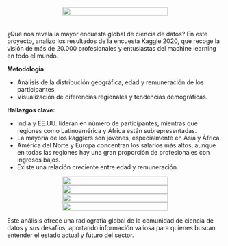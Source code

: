 <div style="display: flex; justify-content: center; text-align: center;">
    <img width="70%" height="auto" src=${AssetsImage.K2020Req}>
</div>
<br><br>
¿Qué nos revela la mayor encuesta global de ciencia de datos? En este proyecto, analizo los resultados de la encuesta Kaggle 2020, que recoge la visión de más de 20.000 profesionales y entusiastas del machine learning en todo el mundo.

**Metodología:**
- Análisis de la distribución geográfica, edad y remuneración de los participantes.
- Visualización de diferencias regionales y tendencias demográficas.

**Hallazgos clave:**
- India y EE.UU. lideran en número de participantes, mientras que regiones como Latinoamérica y África están subrepresentadas.
- La mayoría de los kagglers son jóvenes, especialmente en Asia y África.
- América del Norte y Europa concentran los salarios más altos, aunque en todas las regiones hay una gran proporción de profesionales con ingresos bajos.
- Existe una relación creciente entre edad y remuneración.

<div style="display: flex; justify-content: center; text-align: center;">
    <img width="70%" height="auto" src=${AssetsImage.K2020RankC}>
</div>
<div style="display: flex; justify-content: center; text-align: center;">
    <img width="70%" height="auto" src=${AssetsImage.K2020ReqAge}>
</div>
<div style="display: flex; justify-content: center; text-align: center;">
    <img width="70%" height="auto" src=${AssetsImage.K2020ComR}>
</div>
<div style="display: flex; justify-content: center; text-align: center;">
    <img width="70%" height="auto" src=${AssetsImage.K2020ComA}>
</div>

Este análisis ofrece una radiografía global de la comunidad de ciencia de datos y sus desafíos, aportando información valiosa para quienes buscan entender el estado actual y futuro del sector.

